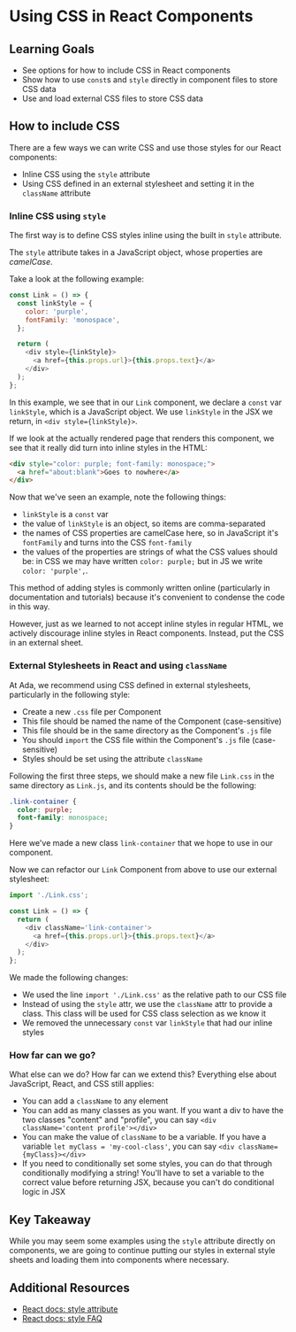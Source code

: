 # Using CSS in React Components

## Learning Goals
- See options for how to include CSS in React components
- Show how to use `const`s and `style` directly in component files to store CSS data
- Use and load external CSS files to store CSS data


## How to include CSS

There are a few ways we can write CSS and use those styles for our React components:

- Inline CSS using the `style` attribute
- Using CSS defined in an external stylesheet and setting it in the `className` attribute

### Inline CSS using `style`

The first way is to define CSS styles inline using the built in `style` attribute.

The `style` attribute takes in a JavaScript object, whose properties are _camelCase_.

Take a look at the following example:

```javascript
const Link = () => {
  const linkStyle = {
    color: 'purple',
    fontFamily: 'monospace',
  };

  return (
    <div style={linkStyle}>
      <a href={this.props.url}>{this.props.text}</a>
    </div>
  );
};
```

In this example, we see that in our `Link` component, we declare a `const` var `linkStyle`, which is a JavaScript object. We use `linkStyle` in the JSX we return, in `<div style={linkStyle}>`.

If we look at the actually rendered page that renders this component, we see that it really did turn into inline styles in the HTML:

```html
<div style="color: purple; font-family: monospace;">
  <a href="about:blank">Goes to nowhere</a>
</div>
```

Now that we've seen an example, note the following things:
- `linkStyle` is a `const` var
- the value of `linkStyle` is an object, so items are comma-separated
- the names of CSS properties are camelCase here, so in JavaScript it's `fontFamily` and turns into the CSS `font-family`
- the values of the properties are strings of what the CSS values should be: in CSS we may have written `color: purple;` but in JS we write `color: 'purple',`.

This method of adding styles is commonly written online (particularly in documentation and tutorials) because it's convenient to condense the code in this way.

However, just as we learned to not accept inline styles in regular HTML, we actively discourage inline styles in React components. Instead, put the CSS in an external sheet.

### External Stylesheets in React and using `className`

At Ada, we recommend using CSS defined in external stylesheets, particularly in the following style:

- Create a new `.css` file per Component
- This file should be named the name of the Component (case-sensitive)
- This file should be in the same directory as the Component's `.js` file
- You should `import` the CSS file within the Component's `.js` file (case-sensitive)
- Styles should be set using the attribute `className`

Following the first three steps, we should make a new file `Link.css` in the same directory as `Link.js`, and its contents should be the following:

```css
.link-container {
  color: purple;
  font-family: monospace;
}
```

Here we've made a new class `link-container` that we hope to use in our component.

Now we can refactor our `Link` Component from above to use our external stylesheet:

```javascript
import './Link.css';

const Link = () => {
  return (
    <div className='link-container'>
      <a href={this.props.url}>{this.props.text}</a>
    </div>
  );
};
```

We made the following changes:

- We used the line `import './Link.css'` as the relative path to our CSS file
- Instead of using the `style` attr, we use the `className` attr to provide a class. This class will be used for CSS class selection as we know it
- We removed the unnecessary `const` var `linkStyle` that had our inline styles

### How far can we go?

What else can we do? How far can we extend this? Everything else about JavaScript, React, and CSS still applies:

- You can add a `className` to any element
- You can add as many classes as you want. If you want a div to have the two classes "content" and "profile", you can say `<div className='content profile'></div>`
- You can make the value of `className` to be a variable. If you have a variable `let myClass = 'my-cool-class'`, you can say `<div className={myClass}></div>`
- If you need to conditionally set some styles, you can do that through conditionally modifying a string! You'll have to set a variable to the correct value before returning JSX, because you can't do conditional logic in JSX

## Key Takeaway

While you may seem some examples using the `style` attribute directly on components, we are going to continue putting our styles in external style sheets and loading them into components where necessary.

## Additional Resources

- [React docs: style attribute](https://reactjs.org/docs/dom-elements.html#style)
- [React docs: style FAQ](https://reactjs.org/docs/faq-styling.html)
